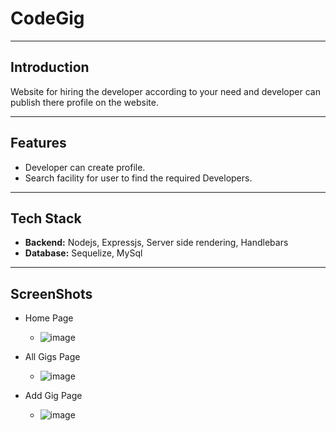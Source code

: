 # CodeGig
-- --
## Introduction
Website for hiring the developer according to your need and developer can publish there profile on the website.
-- --
## Features
- Developer can create profile.
- Search facility for user to find the required Developers.
-- --

## Tech Stack
- <b>Backend:</b> Nodejs, Expressjs, Server side rendering, Handlebars
- <b>Database:</b> Sequelize, MySql
-- --

## ScreenShots
- Home Page
  - ![image](https://github.com/Roshankrshah/CodeGig/assets/91787844/3906126e-6413-49fe-a37c-8410a8779a61)

- All Gigs Page
  - ![image](https://github.com/Roshankrshah/CodeGig/assets/91787844/c6e22248-a9e6-418d-adf7-4a5f52d7c266)

- Add Gig Page
  - ![image](https://github.com/Roshankrshah/CodeGig/assets/91787844/4709e3da-1605-46fa-9bf1-6334b012c998)



